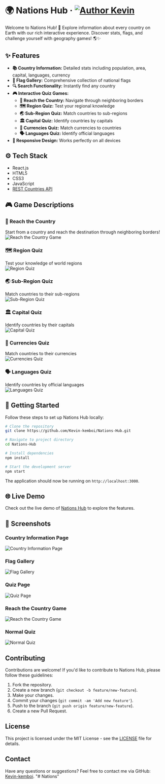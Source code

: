# 🌍 Nations Hub &middot; [![Author Kevin](https://img.shields.io/badge/Author-Kevin-%3C%3E)](https://github.com/Kevin-kemboi)

Welcome to Nations Hub! 🎉 Explore information about every country on Earth with our rich interactive experience. Discover stats, flags, and challenge yourself with geography games! 🌎✨

## ✨ Features

- **📚 Country Information:** Detailed stats including population, area, capital, languages, currency
- **🎌 Flag Gallery:** Comprehensive collection of national flags
- **🔍 Search Functionality:** Instantly find any country
- **🎮 Interactive Quiz Games:**
  - **🧭 Reach the Country:** Navigate through neighboring borders
  - **🗺️ Region Quiz:** Test your regional knowledge
  - **🌏 Sub-Region Quiz:** Match countries to sub-regions
  - **🏛️ Capital Quiz:** Identify countries by capitals
  - **💱 Currencies Quiz:** Match currencies to countries
  - **🗣️ Languages Quiz:** Identify official languages
- **📱 Responsive Design:** Works perfectly on all devices

## ⚙️ Tech Stack

- React.js
- HTML5
- CSS3
- JavaScript
- [REST Countries API](https://restcountries.com/)

## 🎮 Game Descriptions

### 🧭 Reach the Country
Start from a country and reach the destination through neighboring borders!  
![Reach the Country Game](/screenshots/reach-country.png)

### 🗺️ Region Quiz
Test your knowledge of world regions  
![Region Quiz](/screenshots/region-quiz.png)

### 🌏 Sub-Region Quiz
Match countries to their sub-regions  
![Sub-Region Quiz](/screenshots/subregion-quiz.png)

### 🏛️ Capital Quiz
Identify countries by their capitals  
![Capital Quiz](/screenshots/capital-quiz.png)

### 💱 Currencies Quiz
Match countries to their currencies  
![Currencies Quiz](/screenshots/currency-quiz.png)

### 🗣️ Languages Quiz
Identify countries by official languages  
![Languages Quiz](/screenshots/language-quiz.png)

## 🚀 Getting Started

Follow these steps to set up Nations Hub locally:

```bash
# Clone the repository
git clone https://github.com/Kevin-kemboi/Nations-Hub.git

# Navigate to project directory
cd Nations-Hub

# Install dependencies
npm install

# Start the development server
npm start
```

The application should now be running on `http://localhost:3000`.

## 🌐 Live Demo

Check out the live demo of [Nations Hub](https://nations-hub-phi.vercel.app) to explore the features.

## 📸 Screenshots

### Country Information Page

![Country Information Page](/screenshots/country-info.png)

### Flag Gallery

![Flag Gallery](/screenshots/flag-gallery.png)

### Quiz Page

![Quiz Page](/screenshots/quiz-page.png)

### Reach the Country Game

![Reach the Country Game](/screenshots/reach-the-country.png)

### Normal Quiz

![Normal Quiz](/screenshots/normal-quiz.png)

## Contributing

Contributions are welcome! If you'd like to contribute to Nations Hub, please follow these guidelines:

1. Fork the repository.
2. Create a new branch (`git checkout -b feature/new-feature`).
3. Make your changes.
4. Commit your changes (`git commit -am 'Add new feature'`).
5. Push to the branch (`git push origin feature/new-feature`).
6. Create a new Pull Request.

## License

This project is licensed under the MIT License - see the [LICENSE](LICENSE) file for details.

## Contact

Have any questions or suggestions? Feel free to contact me via GitHub: [Kevin-kemboi](https://github.com/Kevin-kemboi).
"# Nations" 
